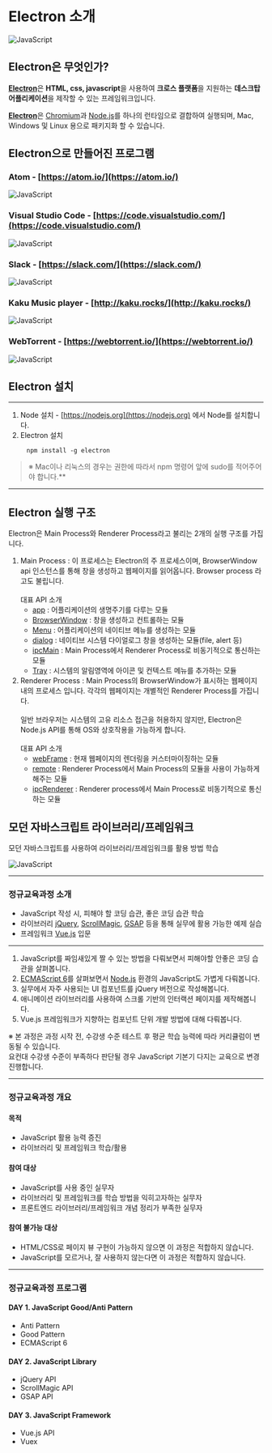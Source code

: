 # Electron 소개

<img src="ASSETS/electron.png" alt="JavaScript">

## Electron은 무엇인가?

[**Electron**](https://electron.atom.io/)은  **HTML, css, javascript**을 사용하여 **크로스 플랫폼**을 지원하는 **데스크탑 어플리케이션**을 제작할 수 있는 프레임워크입니다. 

[**Electron**](https://electron.atom.io/)은 [Chromium](https://www.chromium.org/)과 [Node.js](https://nodejs.org/)를 하나의 런타임으로 결합하여 실행되며, Mac, Windows 및 Linux 용으로 패키지화 할 수 있습니다.

## Electron으로 만들어진 프로그램

### Atom - [https://atom.io/](https://atom.io/)

<img src="ASSETS/atom.png" alt="JavaScript">

### Visual Studio Code - [https://code.visualstudio.com/](https://code.visualstudio.com/)

<img src="ASSETS/visualstudiocode.png" alt="JavaScript">

### Slack - [https://slack.com/](https://slack.com/)

<img src="ASSETS/slack.png" alt="JavaScript">

### Kaku Music player - [http://kaku.rocks/](http://kaku.rocks/)

<img src="ASSETS/kaku.jpeg" alt="JavaScript">

### WebTorrent - [https://webtorrent.io/](https://webtorrent.io/)

<img src="ASSETS/webtorrent.png" alt="JavaScript">

## Electron 설치

---
1. Node 설치 - [https://nodejs.org](https://nodejs.org) 에서 Node를 설치합니다.
2. Electron 설치<br/> 
```
     npm install -g electron
```
   >※ Mac이나 리눅스의 경우는 권한에 따라서 npm 명령어 앞에 sudo를 적어주어야 합니다.**
---
## Electron 실행 구조

Electron은 Main Process와 Renderer Process라고 불리는 2개의 실행 구조를 가집니다.
1. Main Process : 이 프로세스는 Electron의 주 프로세스이며, BrowserWindow api 인스턴스를 통해 창을 생성하고 웹페이지를 읽어옵니다. Browser process 라고도 불립니다.<br/><br/>
 대표 API 소개
    - [app](https://electron.atom.io/docs/api/app/) : 어플리케이션의 생명주기를 다루는 모듈
    - [BrowserWindow](https://electron.atom.io/docs/api/browser-window/) : 창을 생성하고 컨트롤하는 모듈
    - [Menu](https://electron.atom.io/docs/api/menu/) : 어플리케이션의 네이티브 메뉴를 생성하는 모듈
    - [dialog](https://electron.atom.io/docs/api/dialog/) : 네이티브 시스템 다이얼로그 창을 생성하는 모듈(file, alert 등)
    - [ipcMain](https://electron.atom.io/docs/api/ipc-main/) : Main Process에서 Renderer Process로 비동기적으로 통신하는 모듈
    - [Tray](https://electron.atom.io/docs/api/tray/) : 
    시스템의 알림영역에 아이콘 및 컨텍스트 메뉴를 추가하는 모듈
2. Renderer Process : Main Process의 BrowserWindow가 표시하는 웹페이지 내의 프로세스 입니다. 각각의 웹페이지는 개별적인 Renderer Process를 가집니다.<br/></br>
일반 브라우저는 시스템의 고유 리소스 접근을 허용하지 않지만, Electron은 Node.js API를 통해 OS와 상호작용을 가능하게 합니다.<br/><br/>
대표 API 소개
    - [webFrame](https://electron.atom.io/docs/api/web-frame/) : 현재 웹페이지의 렌더링을 커스터마이징하는 모듈
    - [remote](https://electron.atom.io/docs/api/remote/) : Renderer Process에서 Main Process의 모듈을 사용이 가능하게 해주는 모듈
    - [ipcRenderer](https://electron.atom.io/docs/api/ipc-renderer/) : Renderer process에서 Main Process로 비동기적으로 통신하는 모듈
    



## 모던 자바스크립트 라이브러리/프레임워크

모던 자바스크립트를 사용하여 라이브러리/프레임워크를 활용 방법 학습

<img src="ASSETS/JS.gif" alt="JavaScript">


---

### 정규교육과정 소개

- JavaScript 작성 시, 피해야 할 코딩 습관, 좋은 코딩 습관 학습
- 라이브러리 [jQuery](https://jquery.com/), [ScrollMagic](http://scrollmagic.io/), [GSAP](https://greensock.com/) 등을 통해 실무에 활용 가능한 예제 실습
- 프레임워크 [Vue.js](https://vuejs.org/) 입문

---

1. JavaScript를 짜임새있게 짤 수 있는 방법을 다뤄보면서 피해야할 안좋은 코딩 습관을 살펴봅니다.
1. [ECMAScript 6](http://www.ecma-international.org/ecma-262/6.0/)를 살펴보면서 [Node.js](http://nodejs.org/) 환경의 JavaScript도 가볍게 다뤄봅니다.
1. 실무에서 자주 사용되는 UI 컴포넌트를 jQuery 버전으로 작성해봅니다.
1. 애니메이션 라이브러리를 사용하여 스크롤 기반의 인터랙션 페이지를 제작해봅니다.
1. Vue.js 프레임워크가 지향하는 컴포넌트 단위 개발 방법에 대해 다뤄봅니다.

※ 본 과정은 과정 시작 전, 수강생 수준 테스트 후 평균 학습 능력에 따라 커리큘럼이 변동될 수 있습니다.<br>
요컨대 수강생 수준이 부족하다 판단될 경우 JavaScript 기본기 다지는 교육으로 변경 진행합니다.

---

### 정규교육과정 개요

#### 목적

- JavaScript 활용 능력 증진
- 라이브러리 및 프레임워크 학습/활용

#### 참여 대상

- JavaScript를 사용 중인 실무자
- 라이브러리 및 프레임워크를 학습 방법을 익히고자하는 실무자
- 프론트엔드 라이브러리/프레임워크 개념 정리가 부족한 실무자

#### 참여 불가능 대상

- HTML/CSS로 페이지 뷰 구현이 가능하지 않으면 이 과정은 적합하지 않습니다.
- JavaScript를 모르거나, 잘 사용하지 않는다면 이 과정은 적합하지 않습니다.

---

### 정규교육과정 프로그램

#### DAY 1. JavaScript __Good/Anti Pattern__

- Anti Pattern
- Good Pattern
- ECMAScript 6

#### DAY 2. JavaScript __Library__

- jQuery API
- ScrollMagic API
- GSAP API

#### DAY 3. JavaScript __Framework__

- Vue.js API
- Vuex

